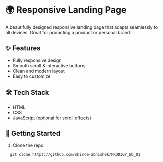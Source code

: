 # 🌍 Responsive Landing Page

A beautifully designed responsive landing page that adapts seamlessly to all devices. Great for promoting a product or personal brand.

## ✨ Features
- Fully responsive design
- Smooth scroll & interactive buttons
- Clean and modern layout
- Easy to customize

## 🛠️ Tech Stack
- HTML
- CSS
- JavaScript (optional for scroll effects)

## 🚀 Getting Started
1. Clone the repo:
 ```bash
   git clone https://github.com/shinde-abhishek/PRODIGY_WD_01
